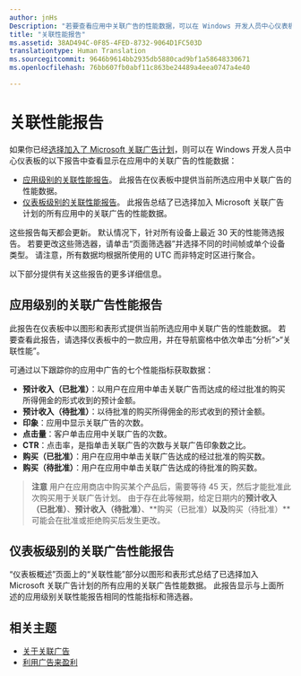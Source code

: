```yaml
---
author: jnHs
Description: "若要查看应用中关联广告的性能数据，可以在 Windows 开发人员中心仪表板上使用应用级别和帐户级别的关联性能报告。"
title: "关联性能报告"
ms.assetid: 38AD494C-0F85-4FED-8732-9064D1FC503D
translationtype: Human Translation
ms.sourcegitcommit: 9646b9614bb2935db5880cad9bf1a58648330671
ms.openlocfilehash: 76bb607fb0abf11c863be24489a4eea0747a4e40

---
```


# <a name="affiliates-performance-report"></a>关联性能报告

如果你已经[选择加入了 Microsoft 关联广告计划](about-affiliate-ads.md)，则可以在 Windows 开发人员中心仪表板的以下报告中查看显示在应用中的关联广告的性能数据：

-   [应用级别的关联性能报告](#app-level-affiliate-ads-performance-report)。 此报告在仪表板中提供当前所选应用中关联广告的性能数据。
-   [仪表板级别的关联性能报告](#dashboard-level-affiliate-ads-performance-report)。 此报告总结了已选择加入 Microsoft 关联广告计划的所有应用中的关联广告的性能数据。

这些报告每天都会更新。 默认情况下，针对所有设备上最近 30 天的性能筛选报告。 若要更改这些筛选器，请单击“页面筛选器”并选择不同的时间帧或单个设备类型。 请注意，所有数据均根据所使用的 UTC 而非特定时区进行聚合。

以下部分提供有关这些报告的更多详细信息。

## <a name="app-level-affiliate-ads-performance-report"></a>应用级别的关联广告性能报告

此报告在仪表板中以图形和表形式提供当前所选应用中关联广告的性能数据。 若要查看此报告，请选择仪表板中的一款应用，并在导航窗格中依次单击“分析”&gt;“关联性能”。

可通过以下跟踪你的应用中广告的七个性能指标获取数据：

-   **预计收入（已批准）**：以用户在应用中单击关联广告而达成的经过批准的购买所得佣金的形式收到的预计金额。
-   **预计收入（待批准）**：以待批准的购买所得佣金的形式收到的预计金额。
-   **印象**：应用中显示关联广告的次数。
-   **点击量**：客户单击应用中关联广告的次数。
-   **CTR**：点击率，是指单击关联广告的次数与关联广告印象数之比。
-   **购买（已批准）**：用户在应用中单击关联广告达成的经过批准的购买数。
-   **购买（待批准）**：用户在应用中单击关联广告达成的待批准的购买数。

> **注意** 用户在应用商店中购买某个产品后，需要等待 45 天，然后才能批准此次购买用于关联广告计划。 由于存在此等候期，给定日期内的**预计收入（已批准）**、**预计收入（待批准）**、**购买（已批准）**以及**购买（待批准）**可能会在批准或拒绝购买后发生更改。

## <a name="dashboard-level-affiliate-ads-performance-report"></a>仪表板级别的关联广告性能报告

“仪表板概述”页面上的“关联性能”部分以图形和表形式总结了已选择加入 Microsoft 关联广告计划的所有应用的关联广告性能数据。 此报告显示与上面所述的应用级别关联性能报告相同的性能指标和筛选器。

## <a name="related-topics"></a>相关主题

* [关于关联广告](about-affiliate-ads.md)
* [利用广告来盈利](monetize-with-ads.md)
 

 



<!--HONumber=Dec16_HO1-->


